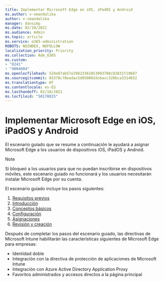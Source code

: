 ```yaml
---
title: Implementar Microsoft Edge en iOS, iPadOS y Android
ms.author: v-smandalika
author: v-smandalika
manager: dansimp
ms.date: 02/10/2021
ms.audience: Admin
ms.topic: article
ms.service: o365-administration
ROBOTS: NOINDEX, NOFOLLOW
localization_priority: Priority
ms.collection: Adm_O365
ms.custom:
- "8241"
- "9004604"
ms.openlocfilehash: 524e87ab57e29823361053093708c83831f19687
ms.sourcegitcommit: 03378c78eadac5d950802dcbacc328bca3314032
ms.translationtype: HT
ms.contentlocale: es-ES
ms.lasthandoff: 02/10/2021
ms.locfileid: "50178015"
---
```

# <a name="deploy-microsoft-edge-to-ios-ipados-and-android"></a>Implementar Microsoft Edge en iOS, iPadOS y Android

El escenario guiado que se resume a continuación le ayudará a asignar Microsoft Edge a los usuarios de dispositivos iOS, iPadOS y Android.

> [!NOTE]
> Si bloqueó a los usuarios para que no puedan inscribirse en dispositivos móviles, este escenario guiado no funcionará y los usuarios necesitarán instalar Microsoft Edge por su cuenta.

El escenario guiado incluye los pasos siguientes:

1. [Requisitos previos](https://docs.microsoft.com/mem/intune/fundamentals/guided-scenarios-edge#prerequisites)
2. [Introducción](https://docs.microsoft.com/mem/intune/fundamentals/guided-scenarios-edge#step-1---introduction)
3. [Conceptos básicos](https://docs.microsoft.com/mem/intune/fundamentals/guided-scenarios-edge#step-2---basics)
4. [Configuración](https://docs.microsoft.com/mem/intune/fundamentals/guided-scenarios-edge#step-3---configuration)
5. [Asignaciones](https://docs.microsoft.com/mem/intune/fundamentals/guided-scenarios-edge#step-4---assignments)
6. [Revisión y creación](https://docs.microsoft.com/mem/intune/fundamentals/guided-scenarios-edge#step-5---review--create)

Después de completar los pasos del escenario guiado, las directivas de Microsoft Intune habilitarán las características siguientes de Microsoft Edge para empresas:

- Identidad doble
- Integración con la directiva de protección de aplicaciones de Microsoft Intune
- Integración con Azure Active Directory Application Proxy
- Favoritos administrados y accesos directos a la página principal
